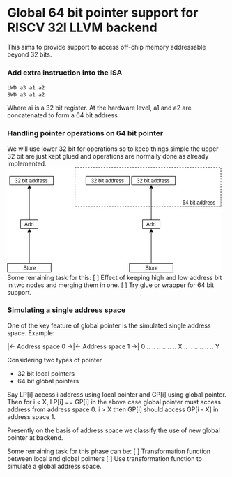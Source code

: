 # Global 64 bit pointer support for RISCV 32I LLVM backend

This aims to provide support to access off-chip memory addressable beyond 32 bits. 

### Add extra instruction into the ISA

    LWD a3 a1 a2
    SWD a3 a1 a2

Where ai is a 32 bit register.
At the hardware level, a1 and a2 are concatenated to form a 64 bit address.

### Handling pointer operations on 64 bit pointer

We will use lower 32 bit for operations so to keep things simple the upper 32 bit are just kept glued and operations are normally done as already implemented.
![Current approach](./images/riscv.png)
Some remaining task for this:
[ ] Effect of keeping high and low address bit in two nodes and merging them in one.
[ ] Try glue or wrapper for 64 bit support.

### Simulating a single address space

One of the key feature of global pointer is the simulated single address space.
Example:

|<- Address space 0 ->|<- Address space 1 ->|
0 .. .. .. .. .. ..   X .. .. .. .. .. ..   Y

Considering two types of pointer
- 32 bit local pointers 
- 64 bit global pointers

Say LP[i] access i address using local pointer and GP[i] using global pointer.
Then for i < X, 
LP[i] == GP[i]
in the above case global pointer must access address from address space 0.
i > X 
then GP[i] should access GP[i - X] in address space 1.

Presently on the basis of address space we classify the use of new global pointer at backend.

Some remaining task for this phase can be:
[ ] Transformation function between local and global pointers
[ ] Use transformation function to simulate a global address space.
